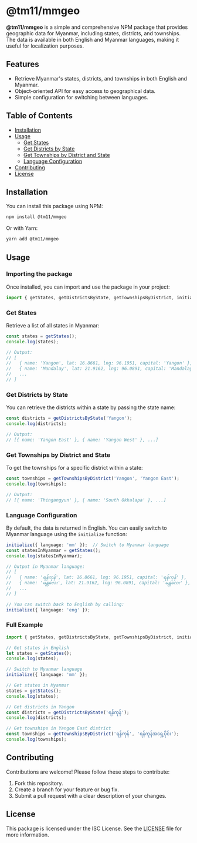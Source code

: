 
# @tm11/mmgeo

**@tm11/mmgeo** is a simple and comprehensive NPM package that provides geographic data for Myanmar, including states, districts, and townships. The data is available in both English and Myanmar languages, making it useful for localization purposes.

## Features

- Retrieve Myanmar's states, districts, and townships in both English and Myanmar.
- Object-oriented API for easy access to geographical data.
- Simple configuration for switching between languages.

## Table of Contents

- [Installation](#installation)
- [Usage](#usage)
  - [Get States](#get-states)
  - [Get Districts by State](#get-districts-by-state)
  - [Get Townships by District and State](#get-townships-by-district-and-state)
  - [Language Configuration](#language-configuration)
- [Contributing](#contributing)
- [License](#license)

## Installation

You can install this package using NPM:

```bash
npm install @tm11/mmgeo
```

Or with Yarn:

```bash
yarn add @tm11/mmgeo
```

## Usage

### Importing the package

Once installed, you can import and use the package in your project:

```ts
import { getStates, getDistrictsByState, getTownshipsByDistrict, initialize } from '@tm11/mmgeo';
```

### Get States

Retrieve a list of all states in Myanmar:

```ts
const states = getStates();
console.log(states);

// Output: 
// [
//   { name: 'Yangon', lat: 16.8661, lng: 96.1951, capital: 'Yangon' },
//   { name: 'Mandalay', lat: 21.9162, lng: 96.0891, capital: 'Mandalay' },
//   ...
// ]
```

### Get Districts by State

You can retrieve the districts within a state by passing the state name:

```ts
const districts = getDistrictsByState('Yangon');
console.log(districts);

// Output:
// [{ name: 'Yangon East' }, { name: 'Yangon West' }, ...]
```

### Get Townships by District and State

To get the townships for a specific district within a state:

```ts
const townships = getTownshipsByDistrict('Yangon', 'Yangon East');
console.log(townships);

// Output:
// [{ name: 'Thingangyun' }, { name: 'South Okkalapa' }, ...]
```

### Language Configuration

By default, the data is returned in English. You can easily switch to Myanmar language using the `initialize` function:

```ts
initialize({ language: 'mm' });  // Switch to Myanmar language
const statesInMyanmar = getStates();
console.log(statesInMyanmar);

// Output in Myanmar language:
// [
//   { name: 'ရန်ကုန်', lat: 16.8661, lng: 96.1951, capital: 'ရန်ကုန်' },
//   { name: 'မန္တလေး', lat: 21.9162, lng: 96.0891, capital: 'မန္တလေး' },
//   ...
// ]

// You can switch back to English by calling:
initialize({ language: 'eng' });
```

### Full Example

```ts
import { getStates, getDistrictsByState, getTownshipsByDistrict, initialize } from '@tm11/mmgeo';

// Get states in English
let states = getStates();
console.log(states);

// Switch to Myanmar language
initialize({ language: 'mm' });

// Get states in Myanmar
states = getStates();
console.log(states);

// Get districts in Yangon
const districts = getDistrictsByState('ရန်ကုန်');
console.log(districts);

// Get townships in Yangon East district
const townships = getTownshipsByDistrict('ရန်ကုန်', 'ရန်ကုန်အရှေ့ပိုင်း');
console.log(townships);
```

## Contributing

Contributions are welcome! Please follow these steps to contribute:

1. Fork this repository.
2. Create a branch for your feature or bug fix.
3. Submit a pull request with a clear description of your changes.

## License

This package is licensed under the ISC License. See the [LICENSE](LICENSE) file for more information.

